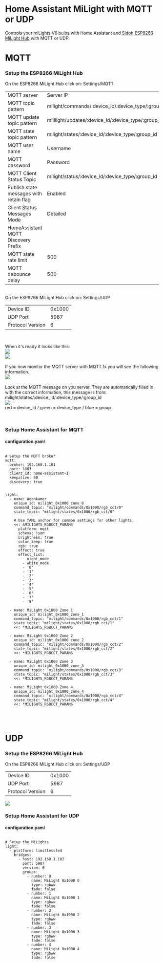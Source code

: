 # Home Assistant MiLight with MQTT or UDP
Controls your miLights V6 bulbs with Home Assistant and [Sidoh ESP8266 MiLight Hub](https://github.com/sidoh/esp8266_milight_hub) with MQTT or UDP.<br/>

<h1>MQTT</h1>
<p>
<h3>Setup the ESP8266 MiLight Hub</h3>
On the ESP8266 MiLight Hub click on: Settings/MQTT
<table>
<tr>
<td>MQTT server</td>
<td>Server IP</td>
</tr>
<tr>
<td>MQTT topic pattern</td>
<td>milight/commands/:device_id/:device_type/:group_id</td>
</tr>
<tr>
<td>MQTT update topic pattern</td>
<td>mililight/updates/:device_id/:device_type/:group_id</td>
</tr>
<tr>
<td>MQTT state topic pattern</td>
<td>milight/states/:device_id/:device_type/:group_id</td>
</tr>
<tr>
<td>MQTT user name</td>
<td>Username</td>
</tr>
<tr>
<td>MQTT password</td>
<td>Password</td>
</tr>
<tr>
<td>MQTT Client Status Topic</td>
<td>milight/status/:device_id/:device_type/:group_id</td>
</tr>
<tr>
<td>Publish state messages with retain flag</td>
<td>Enabled</td>
</tr>
<tr>
<td>Client Status Messages Mode</td>
<td>Detailed</td>
</tr>
<tr>
<td>HomeAssistant MQTT Discovery Prefix</td>
<td></td>
</tr>
<tr>
<td>MQTT state rate limit</td>
<td>500</td>
</tr>
<tr>
<td>MQTT debounce delay</td>
<td>500</td>
</tr>
</table>


</br>
On the ESP8266 MiLight Hub click on: Settings/UDP
<table>
<tr>
<td>Device ID</td>
<td>0x1000</td>
</tr>
<tr>
<td>UDP Port</td>
<td>5987</td>
</tr>
<tr>
<td>Protocol Version</td>
<td>6</td>
</tr>
</table>
</br>


When it's ready it looks like this:
</br>
<img src="https://github.com/Strontvlieg/Home-Assistant-MiLight-MQTT/blob/main/mqtt.png">
</br>
<img src="https://github.com/Strontvlieg/Home-Assistant-MiLight-MQTT/blob/main/udp.png">
</br>
</br>
If you now monitor the MQTT server with MQTT.fx you will see the following information.
</br>
<img src="https://github.com/Strontvlieg/Home-Assistant-MiLight-MQTT/blob/main/fx.png">
</br>
</br>
Look at the MQTT message on you server. They are automatically filled in with the correct information, this message is from: milight/states/:device_id/:device_type/:group_id
</br>
<img src="https://github.com/Strontvlieg/Home-Assistant-MiLight-MQTT/blob/main/mqtt_string.png">
</br>
red = device_id / green = device_type / blue = group


</br>
<h3>Setup Home Assistant for MQTT</h3>
<h4>configuration.yaml</h4>
<pre><code class="language-yaml">
# Setup the MQTT broker
mqtt:
  broker: 192.168.1.101
  port: 1883
  client_id: home-assistant-1
  keepalive: 60
  discovery: true
</code></pre>

<pre><code class="language-yaml">
light:
  - name: Woonkamer
    unique_id: milight_0x1000_zone_0
    command_topic: "milight/commands/0x1000/rgb_cct/0"
    state_topic: "milight/states/0x1000/rgb_cct/0"
    
    # Use YAML anchor for common settings for other lights.
    <<: &MILIGHTS_RGBCCT_PARAMS
      platform: mqtt
      schema: json
      brightness: true
      color_temp: true
      rgb: true
      effect: true
      effect_list:
        - night_mode
        - white_mode
        - '0'
        - '1'
        - '2'
        - '3'
        - '4'
        - '5'
        - '6'
        - '7'
        - '8'

  - name: MiLight 0x1000 Zone 1
    unique_id: milight_0x1000_zone_1
    command_topic: "milight/commands/0x1000/rgb_cct/1"
    state_topic: "milight/states/0x1000/rgb_cct/1"
    <<: *MILIGHTS_RGBCCT_PARAMS

  - name: MiLight 0x1000 Zone 2
    unique_id: milight_0x1000_zone_2
    command_topic: "milight/commands/0x1000/rgb_cct/2"
    state_topic: "milight/states/0x1000/rgb_cct/2"
    <<: *MILIGHTS_RGBCCT_PARAMS

  - name: MiLight 0x1000 Zone 3
    unique_id: milight_0x1000_zone_3
    command_topic: "milight/commands/0x1000/rgb_cct/3"
    state_topic: "milight/states/0x1000/rgb_cct/3"
    <<: *MILIGHTS_RGBCCT_PARAMS

  - name: MiLight 0x1000 Zone 4
    unique_id: milight_0x1000_zone_4
    command_topic: "milight/commands/0x1000/rgb_cct/4"
    state_topic: "milight/states/0x1000/rgb_cct/4"
    <<: *MILIGHTS_RGBCCT_PARAMS
</code></pre>
</p>


</br>
</br>
<h1>UDP</h1>
<p>
<h3>Setup the ESP8266 MiLight Hub</h3>
On the ESP8266 MiLight Hub click on: Settings/UDP
<table>
<tr>
<td>Device ID</td>
<td>0x1000</td>
</tr>
<tr>
<td>UDP Port</td>
<td>5987</td>
</tr>
<tr>
<td>Protocol Version</td>
<td>6</td>
</tr>
</table>
<img src="https://github.com/Strontvlieg/Home-Assistant-MiLight-MQTT/blob/main/udp.png">
</br>


<h3>Setup Home Assistant for UDP</h3>
<h4>configuration.yaml</h4>
<pre><code class="language-yaml">
# Setup the MiLights
light:
  - platform: limitlessled
    bridges:
      - host: 192.168.1.102
        port: 5987
        version: 6
        groups:
          - number: 0
            name: MiLight 0x1000 0
            type: rgbww
            fade: false
          - number: 1
            name: MiLight 0x1000 1
            type: rgbww
            fade: false
          - number: 2
            name: MiLight 0x1000 2
            type: rgbww
            fade: false
          - number: 3
            name: MiLight 0x1000 3
            type: rgbww
            fade: false
          - number: 4
            name: MiLight 0x1000 4
            type: rgbww
            fade: false
</code></pre>
</p>
